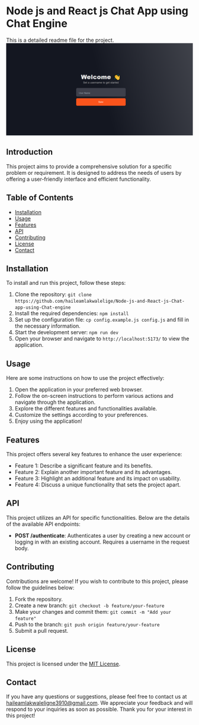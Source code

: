 # Node js and React js Chat App using Chat Engine

This is a detailed readme file for the project.
![Sample Image form the project](/image.png)

## Introduction

This project aims to provide a comprehensive solution for a specific problem or requirement. It is designed to address the needs of users by offering a user-friendly interface and efficient functionality.

## Table of Contents

- [Installation](#installation)
- [Usage](#usage)
- [Features](#features)
- [API](#api)
- [Contributing](#contributing)
- [License](#license)
- [Contact](#contact)

## Installation

To install and run this project, follow these steps:

1. Clone the repository: `git clone https://github.com/haileamlakwalelige/Node-js-and-React-js-Chat-app-using-Chat-engine`
2. Install the required dependencies: `npm install`
3. Set up the configuration file: `cp config.example.js config.js` and fill in the necessary information.
4. Start the development server: `npm run dev`
5. Open your browser and navigate to `http://localhost:5173/` to view the application.

## Usage

Here are some instructions on how to use the project effectively:

1. Open the application in your preferred web browser.
2. Follow the on-screen instructions to perform various actions and navigate through the application.
3. Explore the different features and functionalities available.
4. Customize the settings according to your preferences.
5. Enjoy using the application!

## Features

This project offers several key features to enhance the user experience:

- Feature 1: Describe a significant feature and its benefits.
- Feature 2: Explain another important feature and its advantages.
- Feature 3: Highlight an additional feature and its impact on usability.
- Feature 4: Discuss a unique functionality that sets the project apart.

## API

This project utilizes an API for specific functionalities. Below are the details of the available API endpoints:

- **POST /authenticate**: Authenticates a user by creating a new account or logging in with an existing account. Requires a username in the request body.

## Contributing

Contributions are welcome! If you wish to contribute to this project, please follow the guidelines below:

1. Fork the repository.
2. Create a new branch: `git checkout -b feature/your-feature`
3. Make your changes and commit them: `git commit -m "Add your feature"`
4. Push to the branch: `git push origin feature/your-feature`
5. Submit a pull request.

## License

This project is licensed under the [MIT License](LICENSE).

## Contact

If you have any questions or suggestions, please feel free to contact us at [haileamlakwaleligne3910@gmail.com](mailto:haileamlakwaleligne3910@gmail.com). We appreciate your feedback and will respond to your inquiries as soon as possible. Thank you for your interest in this project!